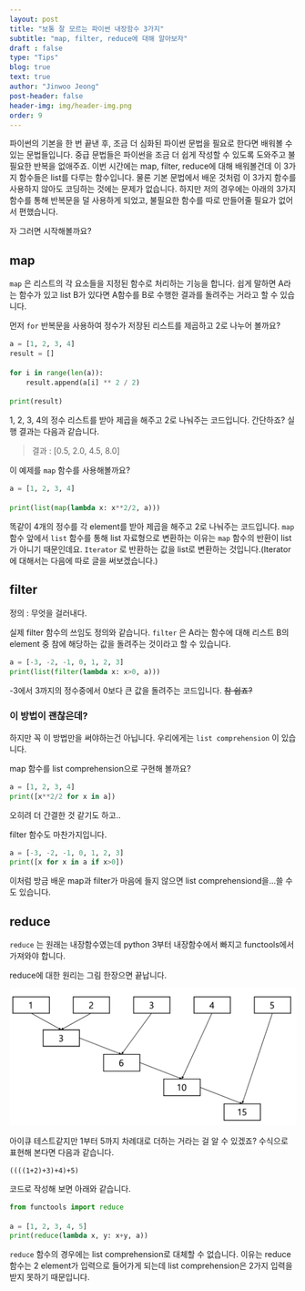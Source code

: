 ```yaml
---
layout: post
title: "보통 잘 모르는 파이썬 내장함수 3가지"
subtitle: "map, filter, reduce에 대해 알아보자"
draft : false
type: "Tips"
blog: true
text: true
author: "Jinwoo Jeong"
post-header: false
header-img: img/header-img.png
order: 9
---
```


파이썬의 기본을 한 번 끝낸 후, 조금 더 심화된 파이썬 문법을 필요로 한다면 배워볼 수 있는 문법들입니다. 중급 문법들은 파이썬을 조금 더 쉽게 작성할 수 있도록 도와주고 불필요한 반복을 없애주죠. 이번 시간에는 map, filter, reduce에 대해 배워볼건데 이 3가지 함수들은 list를 다루는 함수입니다. 물론 기본 문법에서 배운 것처럼 이 3가지 함수를 사용하지 않아도 코딩하는 것에는 문제가 없습니다. 하지만 저의 경우에는 아래의 3가지 함수를 통해 반복문을 덜 사용하게 되었고, 불필요한 함수를 따로 만들어줄 필요가 없어서 편했습니다.

자 그러면 시작해볼까요?

## map

`map` 은 리스트의 각 요소들을 지정된 함수로 처리하는 기능을 합니다. 쉽게 말하면 A라는 함수가 있고 list B가 있다면 A함수를 B로 수행한 결과를 돌려주는 거라고 할 수 있습니다.

먼저 `for` 반복문을 사용하여 정수가 저장된 리스트를 제곱하고 2로 나누어 볼까요?

```python
a = [1, 2, 3, 4]
result = []

for i in range(len(a)):
    result.append(a[i] ** 2 / 2)

print(result)
```

1, 2, 3, 4의 정수 리스트를 받아 제곱을 해주고 2로 나눠주는 코드입니다. 간단하죠? 실행 결과는 다음과 같습니다.

> 결과 : [0.5, 2.0, 4.5, 8.0]

이 예제를 `map` 함수를 사용해볼까요?

```python
a = [1, 2, 3, 4]

print(list(map(lambda x: x**2/2, a)))
```

똑같이 4개의 정수를 각 element를 받아 제곱을 해주고 2로 나눠주는 코드입니다. `map` 함수 앞에서 `list` 함수를 통해 list 자료형으로 변환하는 이유는 `map` 함수의 반환이 list가 아니기 때문인데요. `Iterator` 로 반환하는 값을 list로 변환하는 것입니다.(Iterator에 대해서는 다음에 따로 글을 써보겠습니다.)

## filter

정의 : 무엇을 걸러내다.

실제 filter 함수의 쓰임도 정의와 같습니다. `filter` 은 A라는 함수에 대해 리스트 B의 element 중 참에 해당하는 값을 돌려주는 것이라고 할 수 있습니다.

```python
a = [-3, -2, -1, 0, 1, 2, 3]
print(list(filter(lambda x: x>0, a)))
```

-3에서 3까지의 정수중에서 0보다 큰 값을 돌려주는 코드입니다. ~~참 쉽죠?~~

### 이 방법이 괜찮은데?

하지만 꼭 이 방법만을 써야하는건 아닙니다. 우리에게는 `list comprehension` 이 있습니다.

map 함수를 list comprehension으로 구현해 볼까요?

```python
a = [1, 2, 3, 4]
print([x**2/2 for x in a])
```

오히려 더 간결한 것 같기도 하고..

filter 함수도 마찬가지입니다.

```python
a = [-3, -2, -1, 0, 1, 2, 3]
print([x for x in a if x>0])
```



이처럼 방금 배운 map과 filter가 마음에 들지 않으면 list comprehensiond을...쓸 수도 있습니다.

## reduce

`reduce` 는 원래는 내장함수였는데 python 3부터 내장함수에서 빠지고 functools에서 가져와야 합니다.

reduce에 대한 원리는 그림 한장으면 끝납니다.

![](img/reduce.png)



아이큐 테스트같지만 1부터 5까지 차례대로 더하는 거라는 걸 알 수 있겠죠? 수식으로 표현해 본다면 다음과 같습니다.

```
((((1+2)+3)+4)+5)
```

코드로 작성해 보면 아래와 같습니다.

```python
from functools import reduce

a = [1, 2, 3, 4, 5]
print(reduce(lambda x, y: x+y, a))
```

`reduce` 함수의 경우에는 list comprehension로 대체할 수 없습니다. 이유는 reduce 함수는 2 element가 입력으로 들어가게 되는데 list comprehension은 2가지 입력을 받지 못하기 때문입니다.

